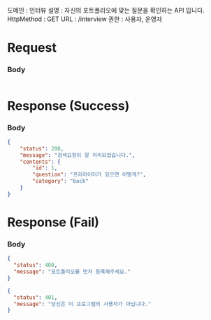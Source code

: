 도메인 : 인터뷰
설명 : 자신의 포트폴리오에 맞는 질문을 확인하는 API 입니다.
HttpMethod : GET
URL : /interview
권한 : 사용자, 운영자

# Request

### Body

```json

```

# Response (Success)

### Body

```json
{
	"status": 200,
	"message": "검색요청이 잘 처리되었습니다.",
	"contents": {
		"id": 1,
		"question": "프리라이더가 있으면 어떻게?",
		"category": "back"
	}
}
```

# Response (Fail)

### Body

```json
{
  "status": 400,
  "message": "포트폴리오를 먼저 등록해주세요."
}
```

```json
{
  "status": 401,
  "message": "당신은 이 프로그램의 사용자가 아닙니다."
}
```